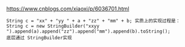 https://www.cnblogs.com/xiaoxi/p/6036701.html
```
String c = "xx" + "yy " + a + "zz" + "mm" + b; 实质上的实现过程是： String c = new StringBuilder("xxyy ").append(a).append("zz").append("mm").append(b).toString();
底层通过 StringBuilder实现
```

